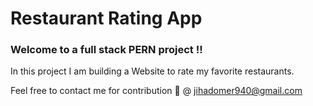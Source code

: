 # Restaurant Rating App
### Welcome to a full stack PERN project !!
In this project I am building a Website to rate my favorite restaurants.

Feel free to contact me for contribution 🦾 @ jihadomer940@gmail.com


